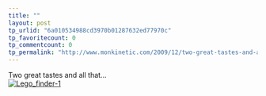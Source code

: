```yaml
---
title: ""
layout: post
tp_urlid: "6a010534988cd3970b01287632ed77970c"
tp_favoritecount: 0
tp_commentcount: 0
tp_permalink: "http://www.monkinetic.com/2009/12/two-great-tastes-and-all-that.html"
---
```

Two great tastes and all that...<br/>
<a style="display: inline;" href="http://steveivy.typepad.com/.a/6a010534988cd3970b0120a730157f970b-pi"><img class="asset asset-image at-xid-6a010534988cd3970b0120a730157f970b" alt="Lego_finder-1" title="Lego_finder-1" src="http://steveivy.typepad.com/.a/6a010534988cd3970b0120a730157f970b-800wi" border="0" /></a> <br />
